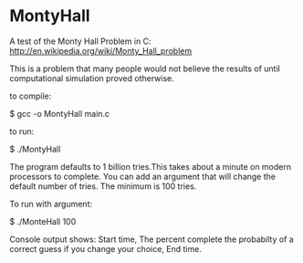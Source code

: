 # MontyHall
A test of the Monty Hall Problem in C: http://en.wikipedia.org/wiki/Monty_Hall_problem

This is a problem that many people would not believe the results of until computational simulation proved otherwise.

to compile:

$ gcc -o MontyHall main.c

to run:

$ ./MontyHall

The program defaults to 1 billion tries.This takes about a minute on modern processors to complete.
You can add an argument that will change the default number of tries.  The minimum is 100 tries.

To run with argument:

$ ./MonteHall 100

Console output shows:
Start time,
The percent complete
the probabilty of a correct guess if you change your choice, 
End time.
